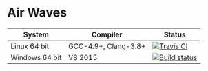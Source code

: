 Air Waves
=========

| System | Compiler | Status |
| ------ | -------- | ------ |
| Linux 64 bit | GCC-4.9+, Clang-3.8+ | [![Travis CI](https://travis-ci.org/LoganBarnes/AirWaves.svg?branch=master)](https://travis-ci.org/LoganBarnes/AirWaves)|
| Windows 64 bit | VS 2015 | [![Build status](https://ci.appveyor.com/api/projects/status/2qojm6s3i7ymwaac?svg=true)](https://ci.appveyor.com/project/LoganBarnes/airwaves) |
